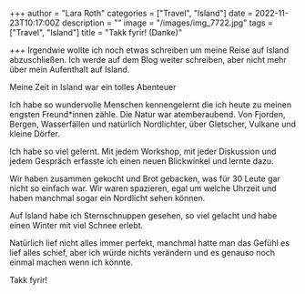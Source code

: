 +++
author = "Lara Roth"
categories = ["Travel", "Island"]
date = 2022-11-23T10:17:00Z
description = ""
image = "/images/img_7722.jpg"
tags = ["Travel", "Island"]
title = "Takk fyrir! (Danke)"

+++
Irgendwie wollte ich noch etwas schreiben um meine Reise auf Island abzuschließen. Ich werde auf dem Blog weiter schreiben, aber nicht mehr über mein Aufenthalt auf Island.

Meine Zeit in Island war ein tolles Abenteuer

Ich habe so wundervolle Menschen kennengelernt die ich heute zu meinen engsten Freund*innen zähle. Die Natur war atemberaubend. Von Fjorden, Bergen, Wasserfällen und natürlich Nordlichter, über Gletscher, Vulkane und kleine Dörfer.

Ich habe so viel gelernt. Mit jedem Workshop, mit jeder Diskussion und jedem Gespräch erfasste ich einen neuen Blickwinkel und lernte dazu.

Wir haben zusammen gekocht und Brot gebacken, was für 30 Leute gar nicht so einfach war. Wir waren spazieren, egal um welche Uhrzeit und haben manchmal sogar ein Nordlicht sehen können.

Auf Island habe ich Sternschnuppen gesehen, so viel gelacht und habe einen Winter mit viel Schnee erlebt.

Natürlich lief nicht alles immer perfekt, manchmal hatte man das Gefühl es lief alles schief, aber ich würde nichts verändern und es genauso noch einmal machen wenn ich könnte.

Takk fyrir!